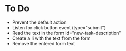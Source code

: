 # To Do

- Prevent the default action
- Listen for click button event (type="submit")
- Read the text in the form id="new-task-description"
- Create a li with the text from the form
- Remove the entered form text